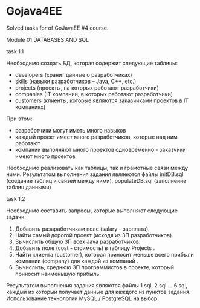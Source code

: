 # Gojava4EE
Solved tasks for of GoJavaEE #4 course.

Module 01 
DATABASES AND SQL

task 1.1

  Необходимо создать БД, которая содержит следующие таблицы:

- developers (хранит данные о разработчиках)
- skills (навыки разработчиков – Java, C++, etc.)
- projects (проекты, на которых работают разработчики)
- companies (IT компании, в которых работают разработчики)
- customers (клиенты, которые являются заказчиками проектов в IT компаниях)

При этом:
- разработчики могут иметь много навыков
- каждый проект имеет много разработчиков, которые над ним работают
- компании выполняют много проектов одновременно - заказчики имеют много проектов

Необходимо реализовать как таблицы, так и грамотные связи между ними.
Результатом выполнения задания являеются файлы initDB.sql (создание таблиц и связей между ними), populateDB.sql (заполнение таблиц данными)


task 1.2

Необходимо составить запросы, которые выполняют следующие задачи:

1. Добавить разаработчикам поле (salary - зарплата). 
2. Найти самый дорогой проект (исходя из ЗП разработчиков). 
3. Вычислить общую ЗП всех Java разработчиков. 
4. Добавить поле (cost - стоимость) в таблицу Projects .
5. Найти клиента (customer), которая приносит меньше всего прибыли компании (company) для каждой из компаний .
6. Вычислить, среднюю ЗП программистов в проекте, который приносит наименьшую прибыль.

Результатом выполнения задания являются файлы 1.sql, 2.sql … 6.sql, каждый из который получает данные для каждого из пунктов задания.
Использование технологии MySQL / PostgreSQL на выбор.

